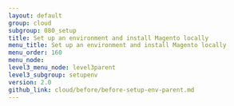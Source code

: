 ```yaml
---
layout: default
group: cloud
subgroup: 080_setup
title: Set up an environment and install Magento locally
menu_title: Set up an environment and install Magento locally
menu_order: 160
menu_node:
level3_menu_node: level3parent
level3_subgroup: setupenv
version: 2.0
github_link: cloud/before/before-setup-env-parent.md
---
```

